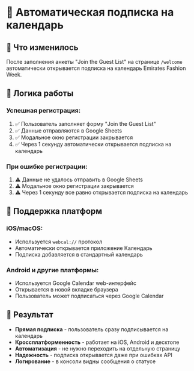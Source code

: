 # 📅 Автоматическая подписка на календарь

## 🎯 Что изменилось

После заполнения анкеты "Join the Guest List" на странице `/welcome` автоматически открывается подписка на календарь Emirates Fashion Week.

## 🔄 Логика работы

### **Успешная регистрация:**
1. ✅ Пользователь заполняет форму "Join the Guest List"
2. ✅ Данные отправляются в Google Sheets
3. ✅ Модальное окно регистрации закрывается
4. ✅ Через 1 секунду автоматически открывается подписка на календарь

### **При ошибке регистрации:**
1. ⚠️ Данные не удалось отправить в Google Sheets
2. ⚠️ Модальное окно регистрации закрывается
3. ⚠️ Через 1 секунду все равно открывается подписка на календарь

## 📱 Поддержка платформ

### **iOS/macOS:**
- Используется `webcal://` протокол
- Автоматически открывается приложение Календарь
- Подписка добавляется в стандартный календарь

### **Android и другие платформы:**
- Используется Google Calendar web-интерфейс
- Открывается в новой вкладке браузера
- Пользователь может подписаться через Google Calendar

## 🚀 Результат

- **Прямая подписка** - пользователь сразу подписывается на календарь
- **Кроссплатформенность** - работает на iOS, Android и десктопе
- **Автоматизация** - не нужно переходить на отдельную страницу
- **Надежность** - подписка открывается даже при ошибках API
- **Логирование** - в консоли видны сообщения о статусе



